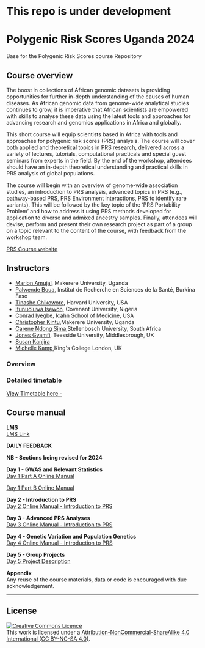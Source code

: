 # This repo is under development 

# Polygenic Risk Scores Uganda 2024 
Base for the Polygenic Risk Scores course Repository

## Course overview
The boost in collections of African genomic datasets is providing opportunities for further in-depth understanding of the causes of human diseases. As African genomic data from genome-wide analytical studies continues to grow, it is imperative that African scientists are empowered with skills to analyse these data using the latest tools and approaches for advancing research and genomics applications in Africa and globally. 

This short course will equip scientists based in Africa with tools and approaches for polygenic risk scores (PRS) analysis. The course will cover both applied and theoretical topics in PRS research, delivered across a variety of lectures, tutorials, computational practicals and special guest seminars from experts in the field. By the end of the workshop, attendees should have an in-depth theoretical understanding and practical skills in PRS analysis of global populations. 

The course will begin with an overview of genome-wide association studies, an introduction to PRS analysis, advanced topics in PRS (e.g., pathway-based PRS, PRS Environment interactions, PRS to identify rare variants). This will be followed by the key topic of the ‘PRS Portability Problem’ and how to address it using PRS methods developed for application to diverse and admixed ancestry samples. Finally, attendees will devise, perform and present their own research project as part of a group on a topic relevant to the content of the course, with feedback from the workshop team. 


[PRS Course website](https://coursesandconferences.wellcomeconnectingscience.org/event/polygenic-risk-score-analysis-africa-20240609/)

## Instructors
- [Marion Amujal](https://h3africa.org/index.php/19th-meeting-attendees/marion-amujal-picture/), Makerere University, Uganda
- [Palwende Boua](https://crun.bf/researchers/palwende-romuald-boua/), Institut de Recherche en Sciences de la Santé, Burkina Faso
- [Tinashe Chikowore](https://connects.catalyst.harvard.edu/Profiles/display/Person/213790), Harvard University, USA
- [Itunuoluwa Isewon](https://scholar.google.com/citations?user=haW6Ux8AAAAJ&hl=en), Covenant University, Nigeria
- [Conrad Iyegbe](https://labs.icahn.mssm.edu/oreillylab/), Icahn School of Medicine, USA
- [Christopher Kintu](https://www.researchgate.net/scientific-contributions/Christopher-Kintu-2149755900),Makerere University, Uganda
- [Carene Ndong Sima](https://www.linkedin.com/in/carene-anne-alene-ndong-sima),Stellenbosch University, South Africa 
- [Jones Gyamfi](https://research.tees.ac.uk/en/persons/jones-gyamfi), Teesside University, Middlesbrough, UK
- [Susan Kanjira](404)
- [Michelle Kamp](404),King's College London, UK 



### Overview


### Detailed timetable
[View Timetable here - ](https://github.com/WCSCourses/PRS2024/blob/main/course_data/PRS2024_timetable_29-05.pdf)



## Course manual

**LMS**         
[LMS Link](https://lms.wellcomeconnectingscience.org/)

**DAILY FEEDBACK**        
<!--- [Please provide anonymous feedback here](https://forms.gle/PNKS1y7SVYHJ6xC2A) --->

**NB - Sections being revised for 2024**

**Day 1 - GWAS and Relevant Statistics**   
[Day 1 Part A Online Manual](modules/Day1a.docx.md)     

[Day 1 Part B Online Manual](modules/Day1b.docx.md)     


**Day 2 - Introduction to PRS**  
[Day 2 Online Manual - Introduction to PRS](modules/Day2.docx.md)


**Day 3 - Advanced PRS Analyses**  
[Day 3 Online Manual - Introduction to PRS](modules/Day3.docx.md)


**Day 4 - Genetic Variation and Population Genetics**  
[Day 4 Online Manual - Introduction to PRS](modules/Day4.docx.md)


**Day 5 - Group Projects**  
[Day 5 Project Description](modules/Day5_Projects.md)



**Appendix**      
Any reuse of the course materials, data or code is encouraged with due acknowledgement.

******
## License
<a rel="license" href="http://creativecommons.org/licenses/by/4.0/"><img alt="Creative Commons Licence" style="border-width:0" src="https://i.creativecommons.org/l/by-nc-sa/4.0/88x31.png" /></a><br />This work is licensed under a <a rel="license" href="https://creativecommons.org/licenses/by-nc-sa/4.0/">Attribution-NonCommercial-ShareAlike 4.0 International (CC BY-NC-SA 4.0)</a>.

